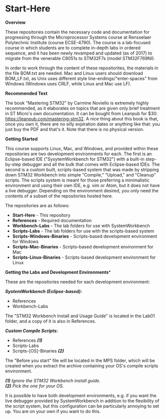 # Start-Here

**Overview**

These repositories contain the necessary code and documentation for progressing through the Microprocessor Systems course at Rensselaer Polytechnic Institute (course ECSE-4790). The course is a lab-focused course in which students are to complete in-depth labs in ordered sequence, and it has been newly revamped and updated (as of 2017) to migrate from the venerable C8051s to STM32F7s (model STM32F769NI).

In order to work through the content of these repositorites, the materials in the file BOM.txt are needed. Mac and Linux users should download BOM_LF.txt, as Unix uses different style line-endings/"enter-spaces" from Windows (Windows uses CRLF, while Linux and Mac use LF).  

**Recommended Text**

The book "Mastering STM32" by Carmine Noviello is extremely highly recommended, as it elaborates on topics that are given only brief treatment in ST Micro's own documentation. It can be bought from Leanpub for $30: https://leanpub.com/mastering-stm32. A nice thing about this book is that, once you own it, there are no silly expiration dates or anything like that: you just buy the PDF and that's it. Note that there is no physical version.

**Getting Started**

This course supports Linux, Mac, and Windows, and provided within these repositories are two development environments for each. The first is an Eclipse-based IDE ("SysytemWorkbench for STM32") with a built-in step-by-step debugger and all the bulk that comes with Eclipse-based IDEs. The second is a custom built, scripts-based system that was made by stripping down STM32 Workbench into simple "Compile," "Upload," and "Cleanup" scripts. The scripts system is meant for those preferring a minimalistic environment and using their own IDE, e.g. vim or Atom, but it does not have a live debugger. Depending on the environment desired, you only need the contents of a subset of the repositories hosted here.

The repositories are as follows:

- **Start-Here** - This repository  
- **References** - Required documentation  
- **Workbench-Labs** - The lab folders for use with SystemWorkbench   
- **Scripts-Labs** - The lab folders for use with the scripts-based system  
- **Scripts-Windows-Binaries** - Scripts-based development environment for Windows  
- **Scripts-Mac-Binaries** - Scripts-based development environment for Mac  
- **Scripts-Linux-Binaries** - Scripts-based development environment for Linux  

**Getting the Labs and Development Environments***

These are the repositories needed for each development environment:

***SystemWorkbench (Eclipse-based):***  
- References  
- Workbench-Labs  

The "STM32 Workbench Install and Usage Guide" is located in the Lab01 folder, and a copy of it is also in References.  

***Custom Compile Scripts:***  
- References ***(1)***  
- Scripts-Labs  
- Scripts-[OS]-Binaries ***(2)***   

The "Before you start" file will be located in the MPS folder, which will be created when you extract the archive containing your OS's compile scripts environment.

***(1)*** *Ignore the STM32 Workbench install guide.*  
***(2)*** *Pick the one for your OS.*  

It is possible to have both development environments, e.g. if you want the live debugger provided by SystemWorkbench in addition to the flexibility of the script system, but this configuration can be particularly annoying to set up. You are on your own if you want to do this.
